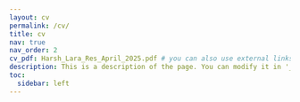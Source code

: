 ```yaml
---
layout: cv
permalink: /cv/
title: cv
nav: true
nav_order: 2
cv_pdf: Harsh_Lara_Res_April_2025.pdf # you can also use external links here
description: This is a description of the page. You can modify it in '_pages/cv.md'. You can also change or remove the top pdf download button.
toc:
  sidebar: left
---
```

